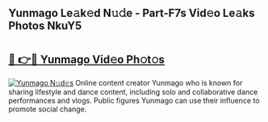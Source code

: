 ## Yunmago Le𝚊k𝚎d N𝚞𝚍e - Part-F7s Vid𝚎o Le𝚊ks Photos NkuY5

# <h2><a href="http://fbdio6b.evod.top/?m=Yunmago">🔗 👉🔴 Yunmago Vid𝚎o Ph𝚘t𝚘s</a></h2>

[![Yunmago N𝚞d𝚎s](https://i.imgur.com/8V9OHl7.gif)](http://fbdio6b.evod.top/?m=Yunmago)
Online content creator Yunmago who is known for sharing lifestyle and dance content, including solo and collaborative dance performances and vlogs. Public figures Yunmago can use their influence to promote social change. 
